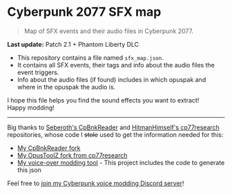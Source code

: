 # Cyberpunk 2077 SFX map

> Map of SFX events and their audio files in Cyberpunk 2077.

**Last update:** Patch 2.1 + Phantom Liberty DLC

- This repository contains a file named `sfx_map.json`.
- It contains all SFX events, their tags and info about the audio files the event triggers.
- Info about the audio files (if found) includes in which opuspak and where in the opuspak the audio is.

I hope this file helps you find the sound effects you want to extract!  
Happy modding!

---

Big thanks to [Seberoth's CpBnkReader](https://github.com/seberoth/CpBnkReader) and [HitmanHimself's cp77research](https://github.com/HitmanHimself/cp77research) repositories, whose code I ~~stole~~ used to get the information needed for this:

- [My CpBnkReader fork](https://github.com/Zhincore/CpBnkReader)
- [My OpusToolZ fork from cp77research](https://github.com/Zhincore/OpusToolZ)
- [My voice-over modding tool](https://github.com/Zhincore/cp2077-voiceswap) - This project includes the code to generate this json

Feel free to [join my Cyberpunk voice modding Discord server](https://discord.gg/5mVrUh34Nd)!
